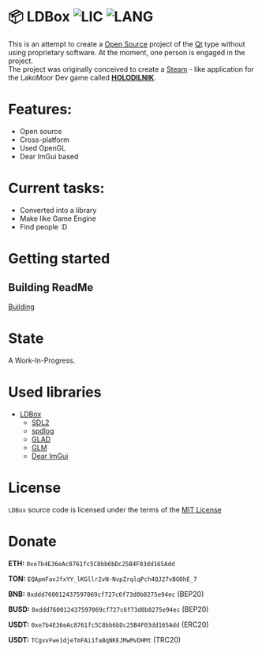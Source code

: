 # **📦 LDBox** ![LIC](https://img.shields.io/github/license/W1lliam1337/digital-sdk) ![LANG](https://img.shields.io/badge/language-C%2B%2B-brightgreen?style=flat )


This is an attempt to create a [Open Source](https://en.wikipedia.org/wiki/Open-source_software) project of the [Qt](https://www.qt.io/) type without using proprietary software. At the moment, one person is engaged in the project.          
The project was originally conceived to create a [Steam](https://store.steampowered.com/about/) - like application for the LakoMoor Dev game called [**HOLODILNIK**](https://t.me/LakoMoorDev).

# Features:

- Open source
- Cross-platform
- Used OpenGL
- Dear ImGui based


# Current tasks:

- Converted into a library
- Make like Game Engine
- Find people :D

# Getting started
## Building ReadMe
[Building](docs/README.md)

# State
A Work-In-Progress.

# Used libraries
* [LDBox](https://github.com/lakomoor/LDBox)
  * [SDL2](https://libsdl.org/)
  * [spdlog](https://github.com/gabime/spdlog)
  * [GLAD](https://glad.dav1d.de/)
  * [GLM](https://github.com/g-truc/glm)
  * [Dear ImGui](https://github.com/ocornut/imgui)

# License

`LDBox` source code is licensed under the terms of the [MIT License](https://github.com/LakoMoor/LDBox/blob/master/LICENSE)

# Donate
**ETH:** `0xe7b4E36eAc8761fc5C8bb6bDc25B4F03dd165Add` 

**TON:** `EQApmFavJfxYY_lKGllr2vN-NvpZrqlqPch4QJ27vBGOhE_7`

**BNB:** `0xddd760012437597069cf727c6f73d0b8275e94ec` (BEP20)

**BUSD:** `0xddd760012437597069cf727c6f73d0b8275e94ec` (BEP20)

**USDT:** `0xe7b4E36eAc8761fc5C8bb6bDc25B4F03dd165Add` (ERC20)

**USDT:** `TCgvvFwe1djeTmFAi1faBqNKEJMwMvDHMt` (TRC20)



